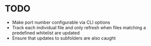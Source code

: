 TODO
====
* Make port number configurable via CLI options
* Track each individual file and only refresh when files matching a predefined whitelist are updated
* Ensure that updates to subfolders are also caught

